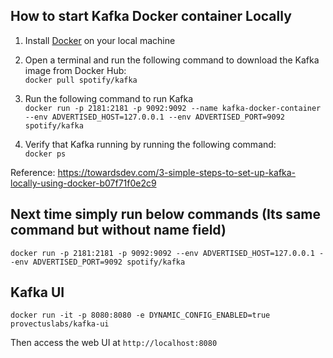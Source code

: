 ## How to start Kafka Docker container Locally

1. Install [Docker](https://www.docker.com/products/docker-desktop/) on your local machine
2. Open a terminal and run the following command to download the Kafka image from Docker Hub:<br>
`docker pull spotify/kafka`<br>

3. Run the following command to run Kafka <br>
`docker run -p 2181:2181 -p 9092:9092 --name kafka-docker-container --env ADVERTISED_HOST=127.0.0.1 --env ADVERTISED_PORT=9092 spotify/kafka` <br>

6. Verify that Kafka running by running the following command:<br>
`docker ps`<br>

Reference: https://towardsdev.com/3-simple-steps-to-set-up-kafka-locally-using-docker-b07f71f0e2c9

## Next time simply run below commands (Its same command but without name field)
`docker run -p 2181:2181 -p 9092:9092 --env ADVERTISED_HOST=127.0.0.1 --env ADVERTISED_PORT=9092 spotify/kafka` <br>

## Kafka UI

`docker run -it -p 8080:8080 -e DYNAMIC_CONFIG_ENABLED=true provectuslabs/kafka-ui`

Then access the web UI at `http://localhost:8080`
